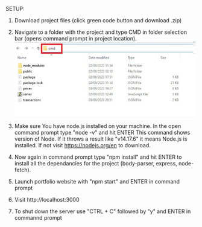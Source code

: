 SETUP:

1. Download project files (click green code button and download .zip)

2. Navigate to a folder with the project and type CMD in folder selection bar (opens command prompt in project location).
![cmd](https://raw.githubusercontent.com/mostdev-eth/Portfolio-Tracker/main/CMD.jpg)

3. Make sure You have node.js installed on your machine.
  In the open command prompt type "node -v" and hit ENTER
  This command shows version of Node. If it throws a result like "v14.17.6" it means Node.js is installed.
  If not visit https://nodejs.org/en to download.

4. Now again in command prompt type "npm install" and hit ENTER to install all the dependancies for the project (body-parser, express, node-fetch).

5. Launch portfolio website with "npm start" and ENTER in command prompt

6. Visit http://localhost:3000

7. To shut down the server use "CTRL + C" followed by "y" and ENTER in commannd prompt
